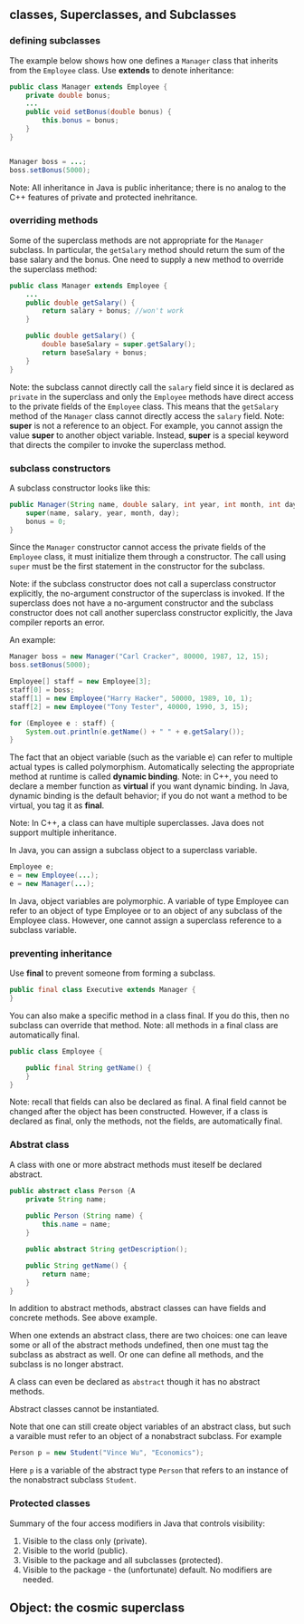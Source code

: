 ## classes, Superclasses, and Subclasses


### defining subclasses
The example below shows how one defines a `Manager` class that inherits from the `Employee` class. Use **extends** to denote inheritance:
```java
public class Manager extends Employee {
    private double bonus;
    ...
    public void setBonus(double bonus) {
        this.bonus = bonus;
    }
}


Manager boss = ...;
boss.setBonus(5000);
```
Note: All inheritance in Java is public inheritance; there is no analog to the C++ features of private and protected inehritance.





### overriding methods
Some of the superclass methods are not appropriate for the `Manager` subclass. In particular, the `getSalary` method should return the sum of the base salary and the bonus. One need to supply a new method to override the superclass method:
```java
public class Manager extends Employee {
    ...
    public double getSalary() {
        return salary + bonus; //won't work
    }

    public double getSalary() {
        double baseSalary = super.getSalary();
        return baseSalary + bonus;
    }
}
```
Note: the subclass cannot directly call the `salary` field since it is declared as `private` in the superclass and only the `Employee` methods have direct access to the private fields of the `Employee` class. This means that the `getSalary` method of the `Manager` class cannot directly access the `salary` field.
Note: **super** is not a reference to an object. For example, you cannot assign the value **super** to another object variable. Instead, **super** is a special keyword that directs the compiler to invoke the superclass method.







### subclass constructors
A subclass constructor looks like this:
```java
public Manager(String name, double salary, int year, int month, int day) {
    super(name, salary, year, month, day);
    bonus = 0;
}
```
Since the `Manager` constructor cannot access the private fields of the `Employee` class, it must initialize them through a constructor. The call using `super` must be the first statement in the constructor for the subclass.

Note: if the subclass constructor does not call a superclass constructor explicitly, the no-argument constructor of the superclass is invoked. If the superclass does not have a no-argument constructor and the subclass constructor does not call another superclass constructor explicitly, the Java compiler reports an error.


An example:
```java
Manager boss = new Manager("Carl Cracker", 80000, 1987, 12, 15);
boss.setBonus(5000);

Employee[] staff = new Employee[3];
staff[0] = boss;
staff[1] = new Employee("Harry Hacker", 50000, 1989, 10, 1);
staff[2] = new Employee("Tony Tester", 40000, 1990, 3, 15);

for (Employee e : staff) {
    System.out.println(e.getName() + " " + e.getSalary());
}
```

The fact that an object variable (such as the variable e) can refer to multiple actual types is called polymorphism. Automatically selecting the appropriate method at runtime is called **dynamic binding**.
Note: in C++, you need to declare a member function as **virtual** if you want dynamic binding. In Java, dynamic binding is the default behavior; if you do not want a method to be virtual, you tag it as **final**.

Note: In C++, a class can have multiple superclasses. Java does not support multiple inheritance.

In Java, you can assign a subclass object to a superclass variable.
```java
Employee e;
e = new Employee(...); 
e = new Manager(...);
```
In Java, object variables are polymorphic. A variable of type Employee can refer to an object of type Employee or to an object of any subclass of the Employee class. However, one cannot assign a superclass reference to a subclass variable. 






### preventing inheritance
Use **final** to prevent someone from forming a subclass.
```java
public final class Executive extends Manager {
}
```
You can also make a specific method in a class final. If you do this, then no subclass can override that method.
Note: all methods in a final class are automatically final.
```java
public class Employee {

    public final String getName() {
    }
}
```

Note: recall that fields can also be declared as final. A final field cannot be changed after the object has been constructed. However, if a class is declared as final, only the methods, not the fields, are automatically final.




### Abstrat class
A class with one or more abstract methods must iteself be declared abstract.
```java
public abstract class Person {A
    private String name;
    
    public Person (String name) {
        this.name = name;
    }

    public abstract String getDescription();

    public String getName() {
        return name;
    }
}
```
In addition to abstract methods, abstract classes can have fields and concrete methods. See above example.

When one extends an abstract class, there are two choices: one can leave some or all of the abstract methods undefined, then one must tag the subclass as abstract as well. Or one can define all methods, and the subclass is no longer abstract.

A class can even be declared as `abstract` though it has no abstract methods.

Abstract classes cannot be instantiated.

Note that one can still create object variables of an abstract class, but such a varaible must refer to an object of a nonabstract subclass. For example
```java
Person p = new Student("Vince Wu", "Economics");
```
Here `p` is a variable of the abstract type `Person` that refers to an instance of the nonabstract subclass `Student`.


### Protected classes
Summary of the four access modifiers in Java that controls visibility:
1. Visible to the class only (private).
2. Visible to the world (public).
3. Visible to the package and all subclasses (protected).
4. Visible to the package - the (unfortunate) default. No modifiers are needed.







## Object: the cosmic superclass






